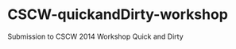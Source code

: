 CSCW-quickandDirty-workshop
===========================

Submission to CSCW 2014 Workshop Quick and Dirty
